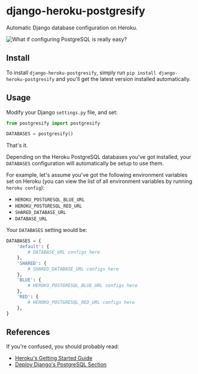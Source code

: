 # django-heroku-postgresify

Automatic Django database configuration on Heroku.


![What if configuring PostgreSQL is really easy?](https://github.com/rdegges/django-heroku-postgresify/raw/master/postgresify.jpg)


## Install

To install ``django-heroku-postgresify``, simply run
``pip install django-heroku-postgresify`` and you'll get the latest version
installed automatically.


## Usage

Modify your Django ``settings.py`` file, and set:

``` python
from postgresify import postgresify

DATABASES = postgresify()
```

That's it.

Depending on the Heroku PostgreSQL databases you've got installed, your
``DATABASES`` configuration will automatically be setup to use them.

For example, let's assume you've got the following environment variables set on
Heroku (you can view the list of all environment variables by running ``heroku
config``):

- ``HEROKU_POSTGRESQL_BLUE_URL``
- ``HEROKU_POSTGRESQL_RED_URL``
- ``SHARED_DATABASE_URL``
- ``DATABASE_URL``

Your ``DATABASES`` setting would be:

``` python
DATABASES = {
    'default': {
        # DATABASE_URL configs here
    },
    'SHARED': {
        # SHARED_DATABASE_URL configs here
    },
    'BLUE': {
        # HEROKU_POSTGRESQL_BLUE_URL configs here
    },
    'RED': {
        # HEROKU_POSTGRESQL_RED_URL configs here
    },
}
```


## References

If you're confused, you should probably read:

- [Heroku's Getting Started Guide](http://devcenter.heroku.com/articles/django)
- [Deploy Django's PostgreSQL Section](http://www.deploydjango.com/postgresql/index.html)
